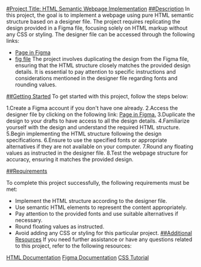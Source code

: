 [#Project Title: HTML Semantic Webpage Implementation](https://github.com/Samenergy/alu-web-development/tree/master/html_advanced#project-title-html-semantic-webpage-implementation)
[##Description](https://github.com/Samenergy/alu-web-development/tree/master/html_advanced#description)
In this project, the goal is to implement a webpage using pure HTML semantic structure based on a designer file. The project requires replicating the design provided in a Figma file, focusing solely on HTML markup without any CSS or styling. The designer file can be accessed through the following links:

- [Page in Figma](https://intranet.aluswe.com/rltoken/AvebjcsZhQIMt3DsN_fiZA)
- [fig file](https://intranet.aluswe.com/rltoken/BOC4LSHhGgn-RudlXjuUKg)
The project involves duplicating the design from the Figma file, ensuring that the HTML structure closely matches the provided design details. It is essential to pay attention to specific instructions and considerations mentioned in the designer file regarding fonts and rounding values.

[##Getting Started](https://github.com/Samenergy/alu-web-development/tree/master/html_advanced#getting-started)
To get started with this project, follow the steps below:

1.Create a Figma account if you don't have one already.
2.Access the designer file by clicking on the following link: [Page in Figma.](https://www.figma.com/file/dyYL6Ku4WG7vsdpwvlcJZC/Homepage?type=design&node-id=0-1&mode=design&t=TgwYJ15RYDOweW5O-0)
3.Duplicate the design to your drafts to have access to all the design details.
4.Familiarize yourself with the design and understand the required HTML structure.
5.Begin implementing the HTML structure following the design specifications.
6.Ensure to use the specified fonts or appropriate alternatives if they are not available on your computer.
7.Round any floating values as instructed in the designer file.
8.Test the webpage structure for accuracy, ensuring it matches the provided design.

[##Requirements](https://github.com/Samenergy/alu-web-development/tree/main/html_advanced#getting-started)

To complete this project successfully, the following requirements must be met:

- Implement the HTML structure according to the designer file.
- Use semantic HTML elements to represent the content appropriately.
- Pay attention to the provided fonts and use suitable alternatives if necessary.
- Round floating values as instructed.
- Avoid adding any CSS or styling for this particular project.
[##Additional Resources](https://github.com/Samenergy/alu-web-development/tree/main/html_advanced#getting-started)
If you need further assistance or have any questions related to this project, refer to the following resources:

[HTML Documentation](https://developer.mozilla.org/en-US/docs/Web/HTML)
[Figma Documentation](https://developer.mozilla.org/en-US/docs/Web/HTML)
[CSS Tutorial](https://developer.mozilla.org/en-US/docs/Web/HTML)
